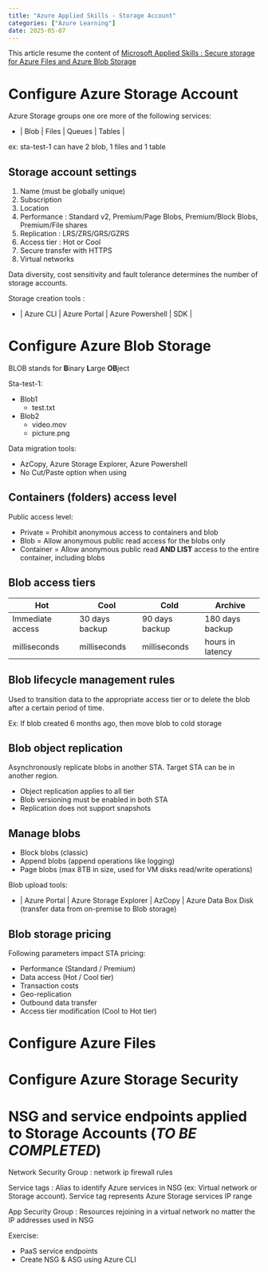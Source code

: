 ```yaml
---
title: "Azure Applied Skills - Storage Account"
categories: ["Azure Learning"]
date: 2025-05-07
---
```


This article resume the content of [Microsoft Applied Skills : Secure storage for Azure Files and Azure Blob Storage](https://learn.microsoft.com/en-us/training/paths/implement-storage-azure-files-azure-blob-storage/)

# Configure Azure Storage Account

Azure Storage groups one ore more of the following services:
- | Blob | Files | Queues | Tables |

ex: sta-test-1 can have 2 blob, 1 files and 1 table

## Storage account settings

1. Name (must be globally unique)
2. Subscription
3. Location
4. Performance : Standard v2, Premium/Page Blobs, Premium/Block Blobs, Premium/File shares
5. Replication : LRS/ZRS/GRS/GZRS
6. Access tier : Hot or Cool
7. Secure transfer with HTTPS
8. Virtual networks

Data diversity, cost sensitivity and fault tolerance determines the number of storage accounts.

Storage creation tools :
- | Azure CLI | Azure Portal | Azure Powershell | SDK |

# Configure Azure Blob Storage

BLOB stands for **B**inary **L**arge **OB**ject

Sta-test-1:
- Blob1
  - test.txt
- Blob2
  - video.mov
  - picture.png
 
Data migration tools:
- AzCopy, Azure Storage Explorer, Azure Powershell
- No Cut/Paste option when using 
 
## Containers (folders) access level

Public access level:
- Private = Prohibit anonymous access to containers and blob
- Blob = Allow anonymous public read access for the blobs only
- Container = Allow anonymous public read **AND LIST** access to the entire container, including blobs

## Blob access tiers

| Hot | Cool | Cold | Archive |
|----| ----| ---- | ---- |
| Immediate access | 30 days backup | 90 days backup | 180 days backup |
| milliseconds | milliseconds | milliseconds | hours in latency |

## Blob lifecycle management rules

Used to transition data to the appropriate access tier or to delete the blob after a certain period of time.

Ex: If blob created 6 months ago, then move blob to cold storage

## Blob object replication

Asynchronously replicate blobs in another STA. Target STA can be in another region. 
- Object replication applies to all tier
- Blob versioning must be enabled in both STA
- Replication does not support snapshots

## Manage blobs

- Block blobs (classic)
- Append blobs (append operations like logging)
- Page blobs  (max 8TB in size, used for VM disks read/write operations)

Blob upload tools:
- | Azure Portal | Azure Storage Explorer | AzCopy | Azure Data Box Disk (transfer data from on-premise to Blob storage)

## Blob storage pricing

Following parameters impact STA pricing:
- Performance (Standard / Premium)
- Data access (Hot / Cool tier)
- Transaction costs
- Geo-replication
- Outbound data transfer
- Access tier modification (Cool to Hot tier)

# Configure Azure Files

# Configure Azure Storage Security

# NSG and service endpoints applied to Storage Accounts (*TO BE COMPLETED*)

Network Security Group
: network ip firewall rules

Service tags
: Alias to identify Azure services in NSG (ex: Virtual network or Storage account). Service tag represents Azure Storage services IP range

App Security Group
: Resources rejoining in a virtual network no matter the IP addresses used in NSG

Exercise:
- PaaS service endpoints
- Create NSG & ASG using Azure CLI

